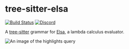 # tree-sitter-elsa

[![Build Status](https://github.com/glapa-grossklag/tree-sitter-elsa/actions/workflows/ci.yml/badge.svg)](https://github.com/glapa-grossklag/tree-sitter-elsa/actions/workflows/ci.yml)
[![Discord](https://img.shields.io/discord/1063097320771698699?logo=discord)](https://discord.gg/w7nTvsVJhm)

A [tree-sitter](https://github.com/tree-sitter/tree-sitter) grammar for [Elsa](https://github.com/ucsd-progsys/elsa),
a lambda calculus evaluator.

![An image of the highlights query](./highlights.png)
